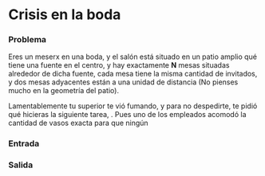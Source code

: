 # Crisis en la boda

### Problema

Eres un meserx en una boda, y el salón está situado en un patio amplio qué tiene una fuente en el centro, y hay exactamente **N** mesas situadas alrededor de dicha fuente,
cada mesa tiene la misma cantidad de invitados, y dos mesas adyacentes están a una unidad de distancia (No pienses mucho en la geometría del patio).

Lamentablemente tu superior te vió fumando, y para no despedirte, te pidió qué hicieras la siguiente tarea, . Pues uno de los empleados acomodó la cantidad de vasos exacta 
para que ningún 

### Entrada

### Salida
